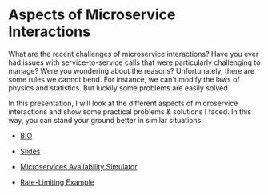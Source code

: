 # Aspects of Microservice Interactions

What are the recent challenges of microservice interactions? Have you ever had issues with service-to-service calls that were particularly challenging to manage? Were you wondering about the reasons? Unfortunately, there are some rules we cannot bend. For instance, we can't modify the laws of physics and statistics. But luckily some problems are easily solved.


In this presentation, I will look at the different aspects of microservice interactions and show some practical problems & solutions I faced. In this way, you can stand your ground better in similar situations.

- [BIO](BIO.md)
- [Slides](Aspects_of_Microservice_Interactions.pptx)

- [Microservices Availability Simulator](https://github.com/gitaroktato/microservices-availability-simulator)
- [Rate-Limiting Example](https://github.com/gitaroktato/system-design-excercises/tree/main/rate-limiting)
